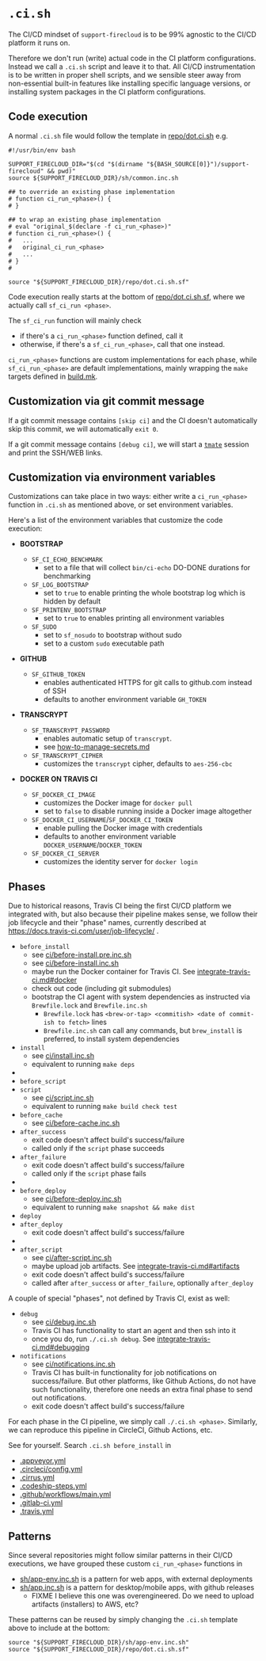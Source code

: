 # `.ci.sh`

The CI/CD mindset of `support-firecloud` is to be 99% agnostic to the CI/CD platform it runs on.

Therefore we don't run (write) actual code in the CI platform configurations.
Instead we call a `.ci.sh` script and leave it to that.
All CI/CD instrumentation is to be written in proper shell scripts,
and we sensible steer away from non-essential built-in features like installing specific language versions,
or installing system packages in the CI platform configurations.

## Code execution

A normal `.ci.sh` file would follow the template in [repo/dot.ci.sh](../repo/dot.ci.sh) e.g.

```shell
#!/usr/bin/env bash

SUPPORT_FIRECLOUD_DIR="$(cd "$(dirname "${BASH_SOURCE[0]}")/support-firecloud" && pwd)"
source ${SUPPORT_FIRECLOUD_DIR}/sh/common.inc.sh

## to override an existing phase implementation
# function ci_run_<phase>() {
# }

## to wrap an existing phase implementation
# eval "original_$(declare -f ci_run_<phase>)"
# function ci_run_<phase>() {
#   ...
#   original_ci_run_<phase>
#   ...
# }
#

source "${SUPPORT_FIRECLOUD_DIR}/repo/dot.ci.sh.sf"
```

Code execution really starts at the bottom of [repo/dot.ci.sh.sf](../repo/dot.ci.sh.sf),
where we actually call `sf_ci_run <phase>`.

The `sf_ci_run` function will mainly check

* if there's a `ci_run_<phase>` function defined, call it
* otherwise, if there's a `sf_ci_run_<phase>`, call that one instead.

`ci_run_<phase>` functions are custom implementations for each phase,
while `sf_ci_run_<phase>` are default implementations,
mainly wrapping the `make` targets defined in [build.mk](../build.mk).


## Customization via git commit message

If a git commit message contains `[skip ci]` and the CI doesn't automatically skip this commit,
we will automatically `exit 0`.

If a git commit message contains `[debug ci]`, we will start a [`tmate`](https://tmate.io) session
and print the SSH/WEB links.


## Customization via environment variables

Customizations can take place in two ways:
either write a `ci_run_<phase>` function in `.ci.sh` as mentioned above, or set environment variables.

Here's a list of the environment variables that customize the code execution:

* **BOOTSTRAP**
  * `SF_CI_ECHO_BENCHMARK`
    * set to a file that will collect `bin/ci-echo` DO-DONE durations for benchmarking
  * `SF_LOG_BOOTSTRAP`
    * set to `true` to enable printing the whole bootstrap log which is hidden by default
  * `SF_PRINTENV_BOOTSTRAP`
    * set to `true` to enables printing all environment variables
  * `SF_SUDO`
    * set to `sf_nosudo` to bootstrap without sudo
    * set to a custom `sudo` executable path

* **GITHUB**
  * `SF_GITHUB_TOKEN`
    * enables authenticated HTTPS for git calls to github.com instead of SSH
    * defaults to another environment variable `GH_TOKEN`

* **TRANSCRYPT**
  * `SF_TRANSCRYPT_PASSWORD`
    * enables automatic setup of `transcrypt`.
    * see [how-to-manage-secrets.md](how-to-manage-secrets.md)
  * `SF_TRANSCRYPT_CIPHER`
    * customizes the `transcrypt` cipher, defaults to `aes-256-cbc`

* **DOCKER ON TRAVIS CI**
  * `SF_DOCKER_CI_IMAGE`
    * customizes the Docker image for `docker pull`
    * set to `false` to disable running inside a Docker image altogether
  * `SF_DOCKER_CI_USERNAME`/`SF_DOCKER_CI_TOKEN`
    * enable pulling the Docker image with credentials
    * defaults to another environment variable `DOCKER_USERNAME`/`DOCKER_TOKEN`
  * `SF_DOCKER_CI_SERVER`
    * customizes the identity server for `docker login`


## Phases

Due to historical reasons, Travis CI being the first CI/CD platform we integrated with,
but also because their pipeline makes sense, we follow their job lifecycle and their "phase" names,
currently described at https://docs.travis-ci.com/user/job-lifecycle/ .

* `before_install`
  * see [ci/before-install.pre.inc.sh](../ci/before-install.pre.inc.sh)
  * see [ci/before-install.inc.sh](../ci/before-install.inc.sh)
  * maybe run the Docker container for Travis CI. See [integrate-travis-ci.md#docker](integrate-travis-ci.md#docker)
  * check out code (including git submodules)
  * bootstrap the CI agent with system dependencies as instructed via `Brewfile.lock` and `Brewfile.inc.sh`
    * `Brewfile.lock` has `<brew-or-tap> <commitish> <date of commit-ish to fetch>` lines
    * `Brewfile.inc.sh` can call any commands, but `brew_install` is preferred, to install system dependencies
* `install`
  * see [ci/install.inc.sh](../ci/install.inc.sh)
  * equivalent to running `make deps`
*
* `before_script`
* `script`
  * see [ci/script.inc.sh](../ci/script.inc.sh)
  * equivalent to running `make build check test`
* `before_cache`
  * see [ci/before-cache.inc.sh](../ci/before-cache.inc.sh)
* `after_success`
  * exit code doesn't affect build's success/failure
  * called only if the `script` phase succeeds
* `after_failure`
  * exit code doesn't affect build's success/failure
  * called only if the `script` phase fails
*
* `before_deploy`
  * see [ci/before-deploy.inc.sh](../ci/before-deploy.inc.sh)
  * equivalent to running `make snapshot && make dist`
* `deploy`
* `after_deploy`
  * exit code doesn't affect build's success/failure
*
* `after_script`
  * see [ci/after-script.inc.sh](../ci/after-script.inc.sh)
  * maybe upload job artifacts. See [integrate-travis-ci.md#artifacts](integrate-travis-ci.md#artifacts)
  * exit code doesn't affect build's success/failure
  * called after `after_success` or `after_failure`, optionally `after_deploy`

A couple of special "phases", not defined by Travis CI, exist as well:
* `debug`
  * see [ci/debug.inc.sh](../ci/debug.inc.sh)
  * Travis CI has functionality to start an agent and then ssh into it
  * once you do, run `./.ci.sh debug`. See [integrate-travis-ci.md#debugging](integrate-travis-ci.md#debugging)
* `notifications`
  * see [ci/notifications.inc.sh](../ci/notifications.inc.sh)
  * Travis CI has built-in functionality for job notifications on success/failure.
    But other platforms, like Github Actions, do not have such functionality,
    therefore one needs an extra final phase to send out notifications.
  * exit code doesn't affect build's success/failure

For each phase in the CI pipeline, we simply call `./.ci.sh <phase>`.
Similarly, we can reproduce this pipeline in CircleCI, Github Actions, etc.

See for yourself. Search `.ci.sh before_install` in

* [.appveyor.yml](../.appveyor.yml)
* [.circleci/config.yml](../.circleci/config.yml)
* [.cirrus.yml](../.cirrus.yml)
* [.codeship-steps.yml](../.codeship-steps.yml)
* [.github/workflows/main.yml](../.github/workflows/main.yml)
* [.gitlab-ci.yml](../.gitlab-ci.yml)
* [.travis.yml](../.travis.yml)


## Patterns

Since several repositories might follow similar patterns in their CI/CD executions,
we have grouped these custom `ci_run_<phase>` functions in

* [sh/app-env.inc.sh](../sh/app-env.inc.sh) is a pattern for web apps, with external deployments
* [sh/app.inc.sh](../sh/app.inc.sh) is a pattern for desktop/mobile apps, with github releases
  * FIXME I believe this one was overengineered. Do we need to upload artifacts (installers) to AWS, etc?

These patterns can be reused by simply changing the `.ci.sh` template above to include at the bottom:

```
source "${SUPPORT_FIRECLOUD_DIR}/sh/app-env.inc.sh"
source "${SUPPORT_FIRECLOUD_DIR}/repo/dot.ci.sh.sf"
```
